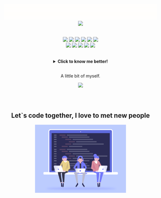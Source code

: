 
<div align="center">
   <div>
      <img src="./assets/alarcon-welcome.gif">
   </div>
   <img src=https://github-readme-stats.vercel.app/api?username=Henriquealarcon&show_icons=true&title_color=e87722&text_color=f0ffff&bg_color=313250&icon_color=e87722&border_radius=9px&include_all_commits=true&count_private=true/>
</div><br><br>
<div align="center">
   <img src = "https://img.shields.io/badge/-HTML5-313250?style=plastic&logo=html5&logoColor=E34F26" width="85px"> <img src = "https://img.shields.io/badge/-CSS3-313250?style=plastic&logo=css3&logoColor=1572B6" width="75px"> <img src = "https://img.shields.io/badge/-JavaScript-313250?style=plastic&logo=javascript&logoColor=eed718" width="110px"> <img src="https://img.shields.io/badge/-Node.js-313250?style=plastic&logo=Node.js&logoColor=3C873A" width="90px"> <img src="https://img.shields.io/badge/-ReactJs-313250?logo=react&logoColor=61DAFB&style=plastic" width="90px"> <img src="https://img.shields.io/badge/-git-313250?logo=git&logoColor=F05032&style=plastic" width="55px"><br> 
   <img src="https://img.shields.io/badge/-React%20Router-313250?logo=react-router&logoColor=CA4245&style=plastic" width="130px">
   <img src="https://img.shields.io/badge/-Redux-313250?logo=redux&logoColor=764ABC&style=plastic" width="85px"> <img src="https://img.shields.io/badge/-NPM-313250?logo=npm&logoColor=CB3837&style=plastic" width="70px"> <img src="https://img.shields.io/badge/-Jest-313250?logo=jest&logoColor=C21325&style=plastic" width="65px"> 
   <img src="https://img.shields.io/badge/-Testing%20Library-313250?logo=testing-library&logoColor=E33332&style=plastic" width="150px">
</div><br><br>
<div align="center">
   <details>
      <summary><b>Click to know me better!</b></summary>
<div align="start">
  
```json
   "Alarcon": {
      "StudyingNow": "Constant trying to not be killed by tests and starting to learn the ways to Phyton",
      "MyDevTeam": "Back-End",
      "Tools": ["VsCode", "Git", "Trello"],
      "Languages": ["JavaScript", "NodeJs", "SQL"],
      "Fav Libs": ["Express-Rescue", "JWT", "Nodemon", "Postman", "Sequelize"],
      "Musics": {
         "Genres": "All genders are enjoyable, depends only of the moment",
         "Fav Songs": ["Busca - Fábio Jr", "Epitáfio - Titãs", "Your Song - Elton John", "Like a Stone - Audioslave", "Whiskey in the Jar - Metallica"]
	   },
      "InsideHobbies":{      
         "Watched Sports": ["Soccer","NBA","NFL", "Tennis"],
		    "E-Sports": ["League of Legends", "CS-GO"],
		    "RemarkableGames": ["Zelda, Ocarina of Time", "Mario Party", "God of War", "Devil May Cry 3", "Pokemon Stadium", "Super Mario 64"],
		    "GamesPlaying": ["Lost Ark", "Team Fight Tactics"],
		    "Fav Series": ["Mare of Eastown", "Stranger Things", "Sucession", "The OC", "How I Met your Mother", "Fresh Prince of Bel Air"],
		    "Fav Movies": ["Lord of the Rings", "Harry Potter", "Saving Private Ryan", "I Love you Man", "Beerfest"],
		    "Fav Animes": ["Hunter x Hunter", "Bleach", "Death Note", "Shingeki no Kyojin", "Kimetsu no Yaiba", "FMA Brotherhood"],
	   },
	    "OutsideHobbies":{          
          "Sports": ["Soccer", "Jiu-jitsu", "Snooker", "Gym"],
		    "Social": ["Craft beers", "Pubs", "Samba", "Sertanejos"],
	   },
   }
```
</div>
   </details>
</div>

<br>
<p align="center">A little bit of myself.</p>
<p align="center">
	<img src="https://spotify-github-profile.vercel.app/api/view?uid=12168495903&cover_image=false&theme=default" width="300px"/>
</p><br><br>
<div align="center">
   <h2> Let`s code together, I love to met new people </h2>
</div>
<div align="center">
   <img src="./assets/alarcon-code-along.gif" width="300px">
</div>
